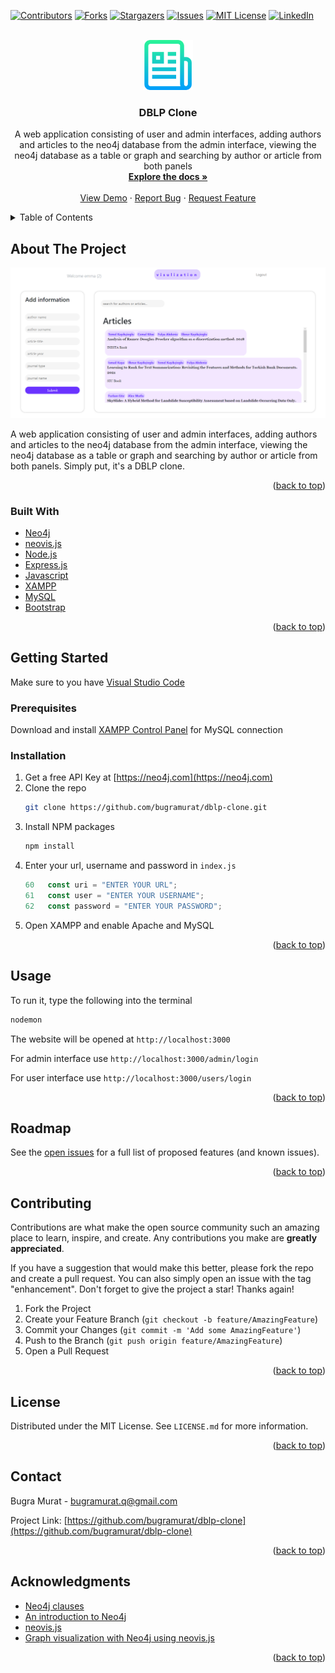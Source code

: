 <div id="top"></div>

[![Contributors][contributors-shield]][contributors-url]
[![Forks][forks-shield]][forks-url]
[![Stargazers][stars-shield]][stars-url]
[![Issues][issues-shield]][issues-url]
[![MIT License][license-shield]][license-url]
[![LinkedIn][linkedin-shield]][linkedin-url]



<!-- PROJECT LOGO -->
<br />
<div align="center">
  <a href="https://github.com/bugramurat/dblp-clone">
    <img src="images/logo.png" alt="Logo" width="80" height="80">
  </a>

<h3 align="center">DBLP Clone</h3>

  <p align="center">
    A web application consisting of user and admin interfaces, adding authors and articles to the neo4j database from the admin interface, viewing the neo4j database as a table or graph and searching by author or article from both panels
    <br />
    <a href="https://github.com/bugramurat/dblp-clone"><strong>Explore the docs »</strong></a>
    <br />
    <br />
    <a href="https://github.com/bugramurat/dblp-clone">View Demo</a>
    ·
    <a href="https://github.com/bugramurat/dblp-clone/issues">Report Bug</a>
    ·
    <a href="https://github.com/bugramurat/dblp-clone/issues">Request Feature</a>
  </p>
</div>



<!-- TABLE OF CONTENTS -->
<details>
  <summary>Table of Contents</summary>
  <ol>
    <li>
      <a href="#about-the-project">About The Project</a>
      <ul>
        <li><a href="#built-with">Built With</a></li>
      </ul>
    </li>
    <li>
      <a href="#getting-started">Getting Started</a>
      <ul>
        <li><a href="#prerequisites">Prerequisites</a></li>
        <li><a href="#installation">Installation</a></li>
      </ul>
    </li>
    <li><a href="#usage">Usage</a></li>
    <li><a href="#roadmap">Roadmap</a></li>
    <li><a href="#contributing">Contributing</a></li>
    <li><a href="#license">License</a></li>
    <li><a href="#contact">Contact</a></li>
    <li><a href="#acknowledgments">Acknowledgments</a></li>
  </ol>
</details>



<!-- ABOUT THE PROJECT -->
## About The Project

![Screen Shot][product-screenshot]

A web application consisting of user and admin interfaces, adding authors and articles to the neo4j database from the admin interface, viewing the neo4j database as a table or graph and searching by author or article from both panels. Simply put, it's a DBLP clone.

<p align="right">(<a href="#top">back to top</a>)</p>



### Built With

* [Neo4j](https://neo4j.com)
* [neovis.js](https://github.com/neo4j-contrib/neovis.js/)
* [Node.js](https://nodejs.org/)
* [Express.js](https://expressjs.com)
* [Javascript](https://www.javascript.com)
* [XAMPP](https://www.apachefriends.org/index.html)
* [MySQL](https://www.mysql.com)
* [Bootstrap](https://getbootstrap.com)

<p align="right">(<a href="#top">back to top</a>)</p>



<!-- GETTING STARTED -->
## Getting Started

Make sure to you have [Visual Studio Code](https://code.visualstudio.com)

### Prerequisites

Download and install [XAMPP Control Panel](https://www.apachefriends.org/index.html) for MySQL connection

### Installation

1. Get a free API Key at [https://neo4j.com](https://neo4j.com)
2. Clone the repo
   ```sh
   git clone https://github.com/bugramurat/dblp-clone.git
   ```
3. Install NPM packages
   ```sh
   npm install
   ```
4. Enter your url, username and password in `index.js`
   ```js
   60   const uri = "ENTER YOUR URL";
   61   const user = "ENTER YOUR USERNAME";
   62   const password = "ENTER YOUR PASSWORD";
   ```
5. Open XAMPP and enable Apache and MySQL 

<p align="right">(<a href="#top">back to top</a>)</p>



<!-- USAGE EXAMPLES -->
## Usage

To run it, type the following into the terminal
   ```sh
   nodemon
   ```

The website will be opened at ```http://localhost:3000```

For admin interface use ```http://localhost:3000/admin/login```

For user interface use ```http://localhost:3000/users/login```

<p align="right">(<a href="#top">back to top</a>)</p>



<!-- ROADMAP -->
## Roadmap

See the [open issues](https://github.com/bugramurat/dblp-clone/issues) for a full list of proposed features (and known issues).

<p align="right">(<a href="#top">back to top</a>)</p>



<!-- CONTRIBUTING -->
## Contributing

Contributions are what make the open source community such an amazing place to learn, inspire, and create. Any contributions you make are **greatly appreciated**.

If you have a suggestion that would make this better, please fork the repo and create a pull request. You can also simply open an issue with the tag "enhancement".
Don't forget to give the project a star! Thanks again!

1. Fork the Project
2. Create your Feature Branch (`git checkout -b feature/AmazingFeature`)
3. Commit your Changes (`git commit -m 'Add some AmazingFeature'`)
4. Push to the Branch (`git push origin feature/AmazingFeature`)
5. Open a Pull Request

<p align="right">(<a href="#top">back to top</a>)</p>



<!-- LICENSE -->
## License

Distributed under the MIT License. See `LICENSE.md` for more information.

<p align="right">(<a href="#top">back to top</a>)</p>



<!-- CONTACT -->
## Contact

Bugra Murat - bugramurat.q@gmail.com

Project Link: [https://github.com/bugramurat/dblp-clone](https://github.com/bugramurat/dblp-clone)

<p align="right">(<a href="#top">back to top</a>)</p>



<!-- ACKNOWLEDGMENTS -->
## Acknowledgments

* [Neo4j clauses](https://neo4j.com/docs/cypher-manual/current/clauses/)
* [An introduction to Neo4j](https://youtu.be/IShRYPsmiR8)
* [neovis.js](https://github.com/neo4j-contrib/neovis.js/)
* [Graph visualization with Neo4j using neovis.js](https://youtu.be/0-1A7f8993M)

<p align="right">(<a href="#top">back to top</a>)</p>



<!-- MARKDOWN LINKS & IMAGES -->
<!-- https://www.markdownguide.org/basic-syntax/#reference-style-links -->
[contributors-shield]: https://img.shields.io/github/contributors/bugramurat/dblp-clone.svg?style=for-the-badge
[contributors-url]: https://github.com/bugramurat/dblp-clone/graphs/contributors
[forks-shield]: https://img.shields.io/github/forks/bugramurat/dblp-clone.svg?style=for-the-badge
[forks-url]: https://github.com/bugramurat/dblp-clone/network/members
[stars-shield]: https://img.shields.io/github/stars/bugramurat/dblp-clone.svg?style=for-the-badge
[stars-url]: https://github.com/bugramurat/dblp-clone/stargazers
[issues-shield]: https://img.shields.io/github/issues/bugramurat/dblp-clone.svg?style=for-the-badge
[issues-url]: https://github.com/bugramurat/dblp-clone/issues
[license-shield]: https://img.shields.io/github/license/bugramurat/dblp-clone.svg?style=for-the-badge
[license-url]: https://github.com/bugramurat/dblp-clone/blob/main/LICENSE
[linkedin-shield]: https://img.shields.io/badge/-LinkedIn-black.svg?style=for-the-badge&logo=linkedin&colorB=555
[linkedin-url]: https://linkedin.com/in/bugramurat
[product-screenshot]: images/screenshot.png
